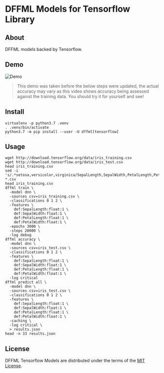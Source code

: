 # DFFML Models for Tensorflow Library

## About

DFFML models backed by Tensorflow.

## Demo

![Demo](https://github.com/intel/dffml/raw/master/docs/images/iris_demo.gif)

> This demo was taken before the below steps were updated, the actual accuracy
> may vary as this video shows accuracy being assessed against the training
> data. You should try it for yourself and see!

## Install

```console
virtualenv -p python3.7 .venv
. .venv/bin/activate
python3.7 -m pip install --user -U dffml[tensorflow]
```

## Usage

```console
wget http://download.tensorflow.org/data/iris_training.csv
wget http://download.tensorflow.org/data/iris_test.csv
head iris_training.csv
sed -i 's/.*setosa,versicolor,virginica/SepalLength,SepalWidth,PetalLength,PetalWidth,classification/g' *.csv
head iris_training.csv
dffml train \
  -model dnn \
  -sources csv=iris_training.csv \
  -classifications 0 1 2 \
  -features \
    def:SepalLength:float:1 \
    def:SepalWidth:float:1 \
    def:PetalLength:float:1 \
    def:PetalWidth:float:1 \
  -epochs 3000 \
  -steps 20000 \
  -log debug
dffml accuracy \
  -model dnn \
  -sources csv=iris_test.csv \
  -classifications 0 1 2 \
  -features \
    def:SepalLength:float:1 \
    def:SepalWidth:float:1 \
    def:PetalLength:float:1 \
    def:PetalWidth:float:1 \
  -log critical
dffml predict all \
  -model dnn \
  -sources csv=iris_test.csv \
  -classifications 0 1 2 \
  -features \
    def:SepalLength:float:1 \
    def:SepalWidth:float:1 \
    def:PetalLength:float:1 \
    def:PetalWidth:float:1 \
  -caching \
  -log critical \
  > results.json
head -n 33 results.json
```

## License

DFFML Tensorflow Models are distributed under the terms of the
[MIT License](LICENSE).
